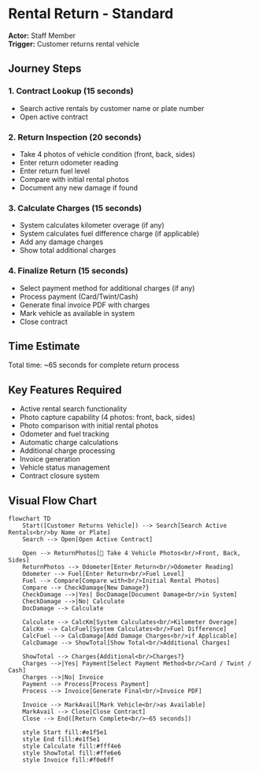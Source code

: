 # Rental Return - Standard

**Actor:** Staff Member  
**Trigger:** Customer returns rental vehicle

## Journey Steps

### 1. Contract Lookup (15 seconds)
- Search active rentals by customer name or plate number
- Open active contract

### 2. Return Inspection (20 seconds)
- Take 4 photos of vehicle condition (front, back, sides)
- Enter return odometer reading
- Enter return fuel level
- Compare with initial rental photos
- Document any new damage if found

### 3. Calculate Charges (15 seconds)
- System calculates kilometer overage (if any)
- System calculates fuel difference charge (if applicable)
- Add any damage charges
- Show total additional charges

### 4. Finalize Return (15 seconds)
- Select payment method for additional charges (if any)
- Process payment (Card/Twint/Cash)
- Generate final invoice PDF with charges
- Mark vehicle as available in system
- Close contract

## Time Estimate
Total time: ~65 seconds for complete return process

## Key Features Required
- Active rental search functionality
- Photo capture capability (4 photos: front, back, sides)
- Photo comparison with initial rental photos
- Odometer and fuel tracking
- Automatic charge calculations
- Additional charge processing
- Invoice generation
- Vehicle status management
- Contract closure system

## Visual Flow Chart

```mermaid
flowchart TD
    Start([Customer Returns Vehicle]) --> Search[Search Active Rentals<br/>by Name or Plate]
    Search --> Open[Open Active Contract]
    
    Open --> ReturnPhotos[📸 Take 4 Vehicle Photos<br/>Front, Back, Sides]
    ReturnPhotos --> Odometer[Enter Return<br/>Odometer Reading]
    Odometer --> Fuel[Enter Return<br/>Fuel Level]
    Fuel --> Compare[Compare with<br/>Initial Rental Photos]
    Compare --> CheckDamage{New Damage?}
    CheckDamage -->|Yes| DocDamage[Document Damage<br/>in System]
    CheckDamage -->|No| Calculate
    DocDamage --> Calculate
    
    Calculate --> CalcKm[System Calculates<br/>Kilometer Overage]
    CalcKm --> CalcFuel[System Calculates<br/>Fuel Difference]
    CalcFuel --> CalcDamage[Add Damage Charges<br/>if Applicable]
    CalcDamage --> ShowTotal[Show Total<br/>Additional Charges]
    
    ShowTotal --> Charges{Additional<br/>Charges?}
    Charges -->|Yes| Payment[Select Payment Method<br/>Card / Twint / Cash]
    Charges -->|No| Invoice
    Payment --> Process[Process Payment]
    Process --> Invoice[Generate Final<br/>Invoice PDF]
    
    Invoice --> MarkAvail[Mark Vehicle<br/>as Available]
    MarkAvail --> Close[Close Contract]
    Close --> End([Return Complete<br/>~65 seconds])
    
    style Start fill:#e1f5e1
    style End fill:#e1f5e1
    style Calculate fill:#fff4e6
    style ShowTotal fill:#ffe6e6
    style Invoice fill:#f0e6ff
```
